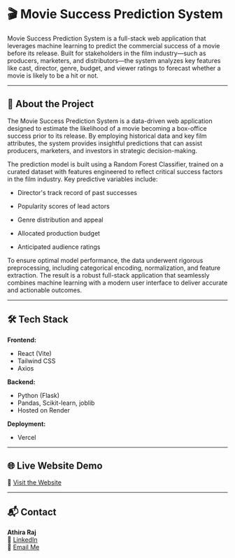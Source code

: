 # 🎬 Movie Success Prediction System

Movie Success Prediction System is a full-stack web application that leverages machine learning to predict the commercial success of a movie before its release. Built for stakeholders in the film industry—such as producers, marketers, and distributors—the system analyzes key features like cast, director, genre, budget, and viewer ratings to forecast whether a movie is likely to be a hit or not.




---

## 📄 About the Project
The Movie Success Prediction System is a data-driven web application designed to estimate the likelihood of a movie becoming a box-office success prior to its release. By employing historical data and key film attributes, the system provides insightful predictions that can assist producers, marketers, and investors in strategic decision-making.

The prediction model is built using a Random Forest Classifier, trained on a curated dataset with features engineered to reflect critical success factors in the film industry. Key predictive variables include:

- Director's track record of past successes

- Popularity scores of lead actors

- Genre distribution and appeal

- Allocated production budget

- Anticipated audience ratings

To ensure optimal model performance, the data underwent rigorous preprocessing, including categorical encoding, normalization, and feature extraction. The result is a robust full-stack application that seamlessly combines machine learning with a modern user interface to deliver accurate and actionable outcomes.

---

## 🛠️ Tech Stack

**Frontend:**
- React (Vite)
- Tailwind CSS
- Axios

**Backend:**
- Python (Flask)
- Pandas, Scikit-learn, joblib
- Hosted on Render

**Deployment:**
- Vercel

---

## 🌐 Live Website Demo
🔗 [Visit the Website](https://movie-predictor-sj91.vercel.app/)  

---


## 📬 Contact

**Athira Raj**  
🔗 [LinkedIn](https://www.linkedin.com/in/athirah-raj/)  
🔗 [Email Me](https://mail.google.com/mail/u/1/#inbox?compose=GTvVlcRwRdtmXbgBhpstfGjMvmrMncnMPJWlmNGfjJQGVDcdzGQzZKCxDbpSFHKmBtWhBSmRqwfdC)


